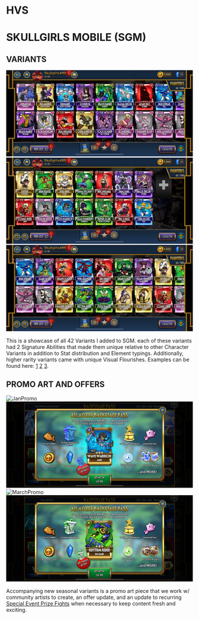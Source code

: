 # HVS

<h1> SKULLGIRLS MOBILE (SGM)</h1>

<h2> VARIANTS </h2>

![Variants1](img/Variants1.PNG)
![Variants2](img/Variants2.PNG)
![Variants3](img/Variants3.PNG)
<p>This is a showcase of all 42 Variants I added to SGM. each of these variants had 2 Signature Abilities that made them unique relative to other Character Variants in addition to Stat distribution and Element typings. Additionally, higher rarity variants came with unique Visual Flourishes. Examples can be found here: <a href="https://www.youtube.com/watch?v=EwFHLaNsHsM">1</a> <a href="https://youtu.be/9sA8Di9PE-4">2</a> <a href="https://youtu.be/Oa85PSxzB8Y">3</a>.</p>

<h2> PROMO ART AND OFFERS </h2>

![JanPromo](img/JanPromo.PNG)
![JanBP](img/JanBP.PNG)
![MarchPromo](img/MarchPromo.PNG)
![MarchBP](img/MarchBP.PNG)
<p> Accompanying new seasonal variants is a promo art piece that we work w/ community artists to create, an offer update, and an update to recurring <a href="https://skullgirlsmobile.fandom.com/wiki/Prize_Fights#Special_Event_Prize_Fights">Special Event Prize Fights</a> when necessary to keep content fresh and exciting.</p>
